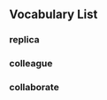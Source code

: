 ## Vocabulary List

### replica
<VocabularyAudio vocabulary="replica" />

### colleague
<VocabularyAudio vocabulary="colleague" />

### collaborate
<VocabularyAudio vocabulary="collaborate" />


